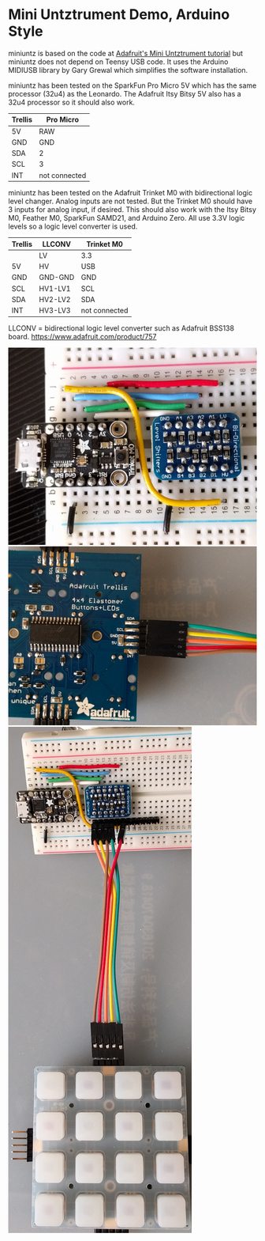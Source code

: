 # Mini Untztrument Demo, Arduino Style

miniuntz is based on the code at
[Adafruit's Mini Untztrument tutorial](https://learn.adafruit.com/mini-untztrument-3d-printed-midi-controller)
but miniuntz does not depend on Teensy USB code. It uses the Arduino MIDIUSB
library by Gary Grewal which simplifies the software installation.

miniuntz has been tested on the SparkFun Pro Micro 5V which has the same
processor (32u4) as the Leonardo. The Adafruit Itsy Bitsy 5V also has a 32u4
processor so it should also work.

|Trellis  |Pro Micro|
|-------  |---------|
|5V       |RAW|
|GND      |GND|
|SDA      |2|
|SCL      |3|
|INT      |not connected|

miniuntz has been tested on the Adafruit Trinket M0 with bidirectional logic
level changer.  Analog inputs are not tested. But the Trinket M0 should have 3
inputs for analog input, if desired.  This should also work with the Itsy Bitsy
M0, Feather M0, SparkFun SAMD21, and Arduino Zero. All use 3.3V logic levels so
a logic level converter is used.

|Trellis     |LLCONV      |Trinket M0|
|-------     |------      |----------|
|            |     LV     |3.3|
|5V          |HV          |USB|
|GND         |GND-GND     |GND|
|SCL         |HV1-LV1     |SCL|
|SDA         |HV2-LV2     |SDA|
|INT         |HV3-LV3     |not connected|

LLCONV = bidirectional logic level converter such as Adafruit BSS138 board.
 https://www.adafruit.com/product/757

![Photo of Adafruit Trinket M0 and logic level converter](https://github.com/gdsports/miniuntz/blob/master/images/trinket_m0_trellis_a.jpg)
![Photo of back of Adafruit trellis board](https://github.com/gdsports/miniuntz/blob/master/images/trinket_m0_trellis_b.jpg)
![Photo of Trinket M0 and mini Untztrument](https://github.com/gdsports/miniuntz/blob/master/images/trinket_m0_trellis_c.jpg)


